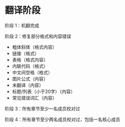 # 翻译阶段

阶段 1：机翻完成

阶段 2：修复部分格式和内容错误

+   粗体斜体（格式内容）
+   链接（格式）
+   表格（格式内容）
+   内联代码（格式）
+   中文间空格（格式）
+   图片公式（内容）
+   未翻译（内容）
+   标题/列表（小于20字）（内容）
+   常见错误词汇（内容）

阶段 3：所有章节至少一名成员校对过

阶段 4：所有章节至少两名成员校对过，包括一名核心成员
